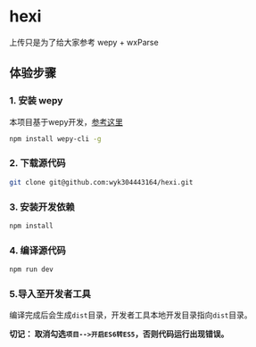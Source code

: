 # hexi
上传只是为了给大家参考 wepy + wxParse

## 体验步骤
### 1. 安装 wepy
本项目基于wepy开发，[参考这里](https://github.com/wepyjs/wepy)
```bash
npm install wepy-cli -g
```

### 2. 下载源代码
```bash
git clone git@github.com:wyk304443164/hexi.git
```

### 3. 安装开发依赖
```bash
npm install
```

### 4. 编译源代码
```bash
npm run dev
```

### 5.导入至开发者工具

编译完成后会生成`dist`目录，开发者工具本地开发目录指向`dist`目录。

**切记： 取消勾选`项目-->开启ES6转ES5`，否则代码运行出现错误。**

